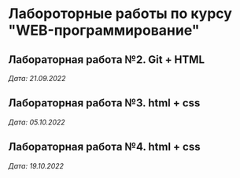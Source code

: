# Лабороторные работы по курсу "WEB-программирование"

## Лабораторная работа №2. Git + HTML 

*Дата: 21.09.2022*

## Лабораторная работа №3. html + css

*Дата: 05.10.2022*

## Лабораторная работа №4. html + css

*Дата: 19.10.2022*